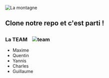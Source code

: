 ![La montagne](http://informations-documents.com/coloriages.dessins/coloriages/coloriage_montagne4.jpg)


## Clone notre repo et c'est parti !


##  



### La TEAM    ![team](https://media.giphy.com/media/3rgXBrLlRs4ZlpnVDO/giphy.gif)

- Maxime
- Quentin
- Yannis
- Charles
- Guillaume

